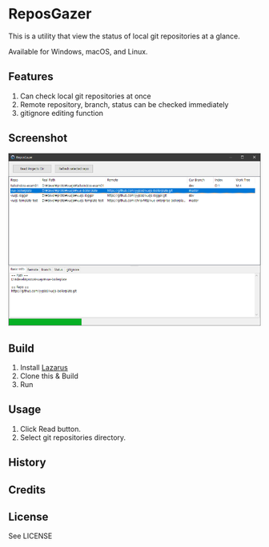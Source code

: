# ReposGazer

This is a utility that view the status of local git repositories at a glance.

Available for Windows, macOS, and Linux.

## Features

1. Can check local git repositories at once
2. Remote repository, branch, status can be checked immediately
3. gitignore editing function


## Screenshot

![Windows Version](/screenshot/win_v1.0.0.0.png?raw=true "Windows Version")


## Build

1. Install [Lazarus](http://www.lazarus-ide.org/)
2. Clone this & Build
3. Run


## Usage

1. Click Read button.
2. Select git repositories directory.


## History


## Credits


## License

See LICENSE
